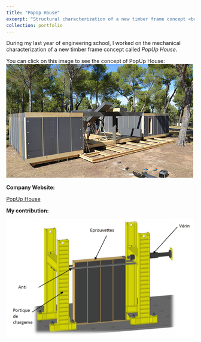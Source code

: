 ```yaml
---
title: "PopUp House"
excerpt: "Structural characterization of a new timber frame concept <br/><img src='/images/popup01.jpg'>"
collection: portfolio
---
```

During my last year of engineering school, I worked on the mechanical characterization of a new timber frame concept called *PopUp House*.

You can click on this image to see the concept of PopUp House:
[![ImageVideo](/images/popup01.jpg)](https://vimeo.com/81180775)

**Company Website:**

[PopUp House](https://www.popup-house.com)

**My contribution:**

![Image](/images/popup02.png)

